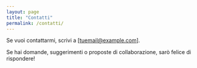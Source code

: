 ```yaml
---
layout: page
title: "Contatti"
permalink: /contatti/
---
```


Se vuoi contattarmi, scrivi a [tuemail@example.com].

Se hai domande, suggerimenti o proposte di collaborazione, sarò felice di rispondere!
